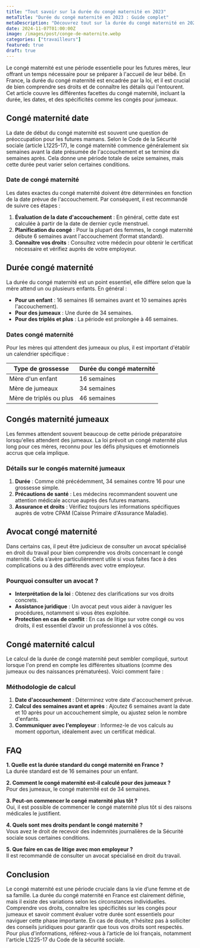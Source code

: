 ```yaml
---
title: "Tout savoir sur la durée du congé maternité en 2023"
metaTitle: "Durée du congé maternité en 2023 : Guide complet"
metaDescription: "Découvrez tout sur la durée du congé maternité en 2023, y compris les dates et les spécificités pour les jumeaux."
date: 2024-11-07T01:00:00Z
image: /images/post/conge-de-maternite.webp
categories: ["travailleurs"]
featured: true
draft: true
---
```


Le congé maternité est une période essentielle pour les futures mères, leur offrant un temps nécessaire pour se préparer à l'accueil de leur bébé. En France, la durée du congé maternité est encadrée par la loi, et il est crucial de bien comprendre ses droits et de connaître les détails qui l'entourent. Cet article couvre les différentes facettes du congé maternité, incluant la durée, les dates, et des spécificités comme les congés pour jumeaux.

## Congé maternité date

La date de début du congé maternité est souvent une question de préoccupation pour les futures mamans. Selon le Code de la Sécurité sociale (article L1225-17), le congé maternité commence généralement six semaines avant la date présumée de l'accouchement et se termine dix semaines après. Cela donne une période totale de seize semaines, mais cette durée peut varier selon certaines conditions.

### Date de congé maternité

Les dates exactes du congé maternité doivent être déterminées en fonction de la date prévue de l'accouchement. Par conséquent, il est recommandé de suivre ces étapes :

1. **Évaluation de la date d'accouchement** : En général, cette date est calculée à partir de la date de dernier cycle menstruel.
2. **Planification du congé** : Pour la plupart des femmes, le congé maternité débute 6 semaines avant l'accouchement (format standard).
3. **Connaître vos droits** : Consultez votre médecin pour obtenir le certificat nécessaire et vérifiez auprès de votre employeur.

## Durée congé maternité

La durée du congé maternité est un point essentiel, elle diffère selon que la mère attend un ou plusieurs enfants. En général :

- **Pour un enfant** : 16 semaines (6 semaines avant et 10 semaines après l'accouchement).
- **Pour des jumeaux** : Une durée de 34 semaines.
- **Pour des triplés et plus** : La période est prolongée à 46 semaines.

### Dates congé maternité

Pour les mères qui attendent des jumeaux ou plus, il est important d'établir un calendrier spécifique :

| Type de grossesse        | Durée du congé maternité |
|-------------------------|--------------------------|
| Mère d'un enfant        | 16 semaines              |
| Mère de jumeaux         | 34 semaines              |
| Mère de triplés ou plus | 46 semaines              |

## Congés maternité jumeaux

Les femmes attendent souvent beaucoup de cette période préparatoire lorsqu'elles attendent des jumeaux. La loi prévoit un congé maternité plus long pour ces mères, reconnu pour les défis physiques et émotionnels accrus que cela implique. 

### Détails sur le congés maternité jumeaux

1. **Durée** : Comme cité précédemment, 34 semaines contre 16 pour une grossesse simple.
2. **Précautions de santé** : Les médecins recommandent souvent une attention médicale accrue auprès des futures mamans.
3. **Assurance et droits** : Vérifiez toujours les informations spécifiques auprès de votre CPAM (Caisse Primaire d'Assurance Maladie).

## Avocat congé maternité

Dans certains cas, il peut être judicieux de consulter un avocat spécialisé en droit du travail pour bien comprendre vos droits concernant le congé maternité. Cela s’avère particulièrement utile si vous faites face à des complications ou à des différends avec votre employeur.

### Pourquoi consulter un avocat ?

- **Interprétation de la loi** : Obtenez des clarifications sur vos droits concrets.
- **Assistance juridique** : Un avocat peut vous aider à naviguer les procédures, notamment si vous êtes exploitée.
- **Protection en cas de conflit** : En cas de litige sur votre congé ou vos droits, il est essentiel d’avoir un professionnel à vos côtés.

## Congé maternité calcul

Le calcul de la durée de congé maternité peut sembler compliqué, surtout lorsque l'on prend en compte les différentes situations (comme des jumeaux ou des naissances prématurées). Voici comment faire :

### Méthodologie de calcul

1. **Date d'accouchement** : Déterminez votre date d'accouchement prévue.
2. **Calcul des semaines avant et après** : Ajoutez 6 semaines avant la date et 10 après pour un accouchement simple, ou ajustez selon le nombre d'enfants.
3. **Communiquer avec l'employeur** : Informez-le de vos calculs au moment opportun, idéalement avec un certificat médical.

## FAQ

**1. Quelle est la durée standard du congé maternité en France ?**  
La durée standard est de 16 semaines pour un enfant.

**2. Comment le congé maternité est-il calculé pour des jumeaux ?**  
Pour des jumeaux, le congé maternité est de 34 semaines.

**3. Peut-on commencer le congé maternité plus tôt ?**  
Oui, il est possible de commencer le congé maternité plus tôt si des raisons médicales le justifient.

**4. Quels sont mes droits pendant le congé maternité ?**  
Vous avez le droit de recevoir des indemnités journalières de la Sécurité sociale sous certaines conditions.

**5. Que faire en cas de litige avec mon employeur ?**  
Il est recommandé de consulter un avocat spécialisé en droit du travail.

## Conclusion

Le congé maternité est une période cruciale dans la vie d’une femme et de sa famille. La durée du congé maternité en France est clairement définie, mais il existe des variations selon les circonstances individuelles. Comprendre vos droits, connaître les spécificités sur les congés pour jumeaux et savoir comment évaluer votre durée sont essentiels pour naviguer cette phase importante. En cas de doute, n’hésitez pas à solliciter des conseils juridiques pour garantir que tous vos droits sont respectés. Pour plus d'informations, référez-vous à l’article de loi français, notamment l'article L1225-17 du Code de la sécurité sociale.